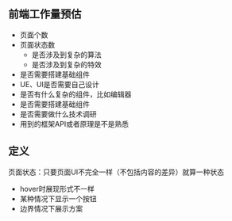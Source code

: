 ## 前端工作量预估
* 页面个数
* 页面状态数
    * 是否涉及到复杂的算法
    * 是否涉及到复杂的特效
* 是否需要搭建基础组件 
* UE、UI是否需要自己设计  
* 是否有什么复杂的组件，比如编辑器
* 是否需要搭建基础组件   
* 是否需要做什么技术调研
* 用到的框架API或者原理是不是熟悉

## 定义

页面状态：只要页面UI不完全一样（不包括内容的差异）就算一种状态

* hover时展现形式不一样
* 某种情况下显示一个按钮
* 边界情况下展示方案
    